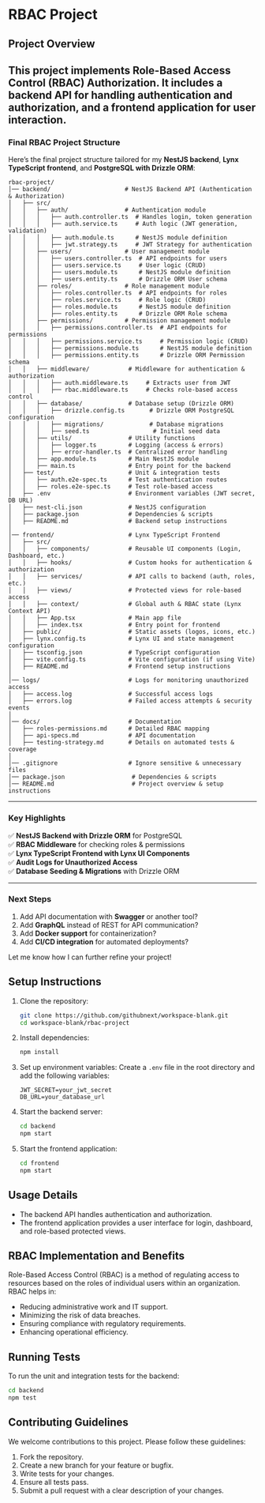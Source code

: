 # RBAC Project

## Project Overview

This project implements Role-Based Access Control (RBAC) Authorization. It includes a backend API for handling authentication and authorization, and a frontend application for user interaction.
---

### **Final RBAC Project Structure**

Here’s the final project structure tailored for my **NestJS backend**, **Lynx TypeScript frontend**, and **PostgreSQL with Drizzle ORM**:

```
rbac-project/
│── backend/                     # NestJS Backend API (Authentication & Authorization)
│   ├── src/
│   │   ├── auth/                # Authentication module
│   │   │   ├── auth.controller.ts  # Handles login, token generation
│   │   │   ├── auth.service.ts     # Auth logic (JWT generation, validation)
│   │   │   ├── auth.module.ts      # NestJS module definition
│   │   │   ├── jwt.strategy.ts     # JWT Strategy for authentication
│   │   ├── users/               # User management module
│   │   │   ├── users.controller.ts  # API endpoints for users
│   │   │   ├── users.service.ts     # User logic (CRUD)
│   │   │   ├── users.module.ts      # NestJS module definition
│   │   │   ├── users.entity.ts      # Drizzle ORM User schema
│   │   ├── roles/               # Role management module
│   │   │   ├── roles.controller.ts  # API endpoints for roles
│   │   │   ├── roles.service.ts     # Role logic (CRUD)
│   │   │   ├── roles.module.ts      # NestJS module definition
│   │   │   ├── roles.entity.ts      # Drizzle ORM Role schema
│   │   ├── permissions/         # Permission management module
│   │   │   ├── permissions.controller.ts  # API endpoints for permissions
│   │   │   ├── permissions.service.ts     # Permission logic (CRUD)
│   │   │   ├── permissions.module.ts      # NestJS module definition
│   │   │   ├── permissions.entity.ts      # Drizzle ORM Permission schema
│   │   ├── middleware/           # Middleware for authentication & authorization
│   │   │   ├── auth.middleware.ts     # Extracts user from JWT
│   │   │   ├── rbac.middleware.ts     # Checks role-based access control
│   │   ├── database/             # Database setup (Drizzle ORM)
│   │   │   ├── drizzle.config.ts       # Drizzle ORM PostgreSQL configuration
│   │   │   ├── migrations/             # Database migrations
│   │   │   ├── seed.ts                  # Initial seed data
│   │   ├── utils/                # Utility functions
│   │   │   ├── logger.ts         # Logging (access & errors)
│   │   │   ├── error-handler.ts  # Centralized error handling
│   │   ├── app.module.ts         # Main NestJS module
│   │   ├── main.ts               # Entry point for the backend
│   ├── test/                     # Unit & integration tests
│   │   ├── auth.e2e-spec.ts      # Test authentication routes
│   │   ├── roles.e2e-spec.ts     # Test role-based access
│   ├── .env                      # Environment variables (JWT secret, DB URL)
│   ├── nest-cli.json             # NestJS configuration
│   ├── package.json              # Dependencies & scripts
│   ├── README.md                 # Backend setup instructions
│
│── frontend/                     # Lynx TypeScript Frontend
│   ├── src/
│   │   ├── components/           # Reusable UI components (Login, Dashboard, etc.)
│   │   ├── hooks/                # Custom hooks for authentication & authorization
│   │   ├── services/             # API calls to backend (auth, roles, etc.)
│   │   ├── views/                # Protected views for role-based access
│   │   ├── context/              # Global auth & RBAC state (Lynx Context API)
│   │   ├── App.tsx               # Main app file
│   │   ├── index.tsx             # Entry point for frontend
│   ├── public/                   # Static assets (logos, icons, etc.)
│   ├── lynx.config.ts            # Lynx UI and state management configuration
│   ├── tsconfig.json             # TypeScript configuration
│   ├── vite.config.ts            # Vite configuration (if using Vite)
│   ├── README.md                 # Frontend setup instructions
│
│── logs/                         # Logs for monitoring unauthorized access
│   ├── access.log                # Successful access logs
│   ├── errors.log                # Failed access attempts & security events
│
│── docs/                         # Documentation
│   ├── roles-permissions.md      # Detailed RBAC mapping
│   ├── api-specs.md              # API documentation
│   ├── testing-strategy.md       # Details on automated tests & coverage
│
│── .gitignore                    # Ignore sensitive & unnecessary files
│── package.json                   # Dependencies & scripts
│── README.md                      # Project overview & setup instructions
```

---

### **Key Highlights**
✅ **NestJS Backend with Drizzle ORM** for PostgreSQL  
✅ **RBAC Middleware** for checking roles & permissions  
✅ **Lynx TypeScript Frontend with Lynx UI Components**  
✅ **Audit Logs for Unauthorized Access**  
✅ **Database Seeding & Migrations** with Drizzle ORM  

---

### **Next Steps**
1. Add API documentation with **Swagger** or another tool?  
2. Add **GraphQL** instead of REST for API communication?  
3. Add **Docker support** for containerization?  
4. Add **CI/CD integration** for automated deployments?  

Let me know how I can further refine your project!

## Setup Instructions

1. Clone the repository:
   ```bash
   git clone https://github.com/githubnext/workspace-blank.git
   cd workspace-blank/rbac-project
   ```

2. Install dependencies:
   ```bash
   npm install
   ```

3. Set up environment variables:
   Create a `.env` file in the root directory and add the following variables:
   ```
   JWT_SECRET=your_jwt_secret
   DB_URL=your_database_url
   ```

4. Start the backend server:
   ```bash
   cd backend
   npm start
   ```

5. Start the frontend application:
   ```bash
   cd frontend
   npm start
   ```

## Usage Details

- The backend API handles authentication and authorization.
- The frontend application provides a user interface for login, dashboard, and role-based protected views.

## RBAC Implementation and Benefits

Role-Based Access Control (RBAC) is a method of regulating access to resources based on the roles of individual users within an organization. RBAC helps in:

- Reducing administrative work and IT support.
- Minimizing the risk of data breaches.
- Ensuring compliance with regulatory requirements.
- Enhancing operational efficiency.

## Running Tests

To run the unit and integration tests for the backend:

```bash
cd backend
npm test
```

## Contributing Guidelines

We welcome contributions to this project. Please follow these guidelines:

1. Fork the repository.
2. Create a new branch for your feature or bugfix.
3. Write tests for your changes.
4. Ensure all tests pass.
5. Submit a pull request with a clear description of your changes.
